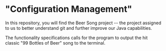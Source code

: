 # "Configuration Management"

In this repository, you will find the Beer Song project -- the project assigned to us to better understand git and further improve our Java capabilities.

The functionality specifications calls for the program to output the hit classic "99 Bottles of Beer" song to the terminal.
